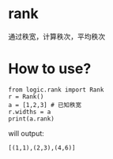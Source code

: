 # rank
通过秩宽，计算秩次，平均秩次

# How to use?
```
from logic.rank import Rank
r = Rank()
a = [1,2,3] # 已知秩宽
r.widths = a
print(a.rank)
```
will output:
```
[(1,1),(2,3),(4,6)]
```
